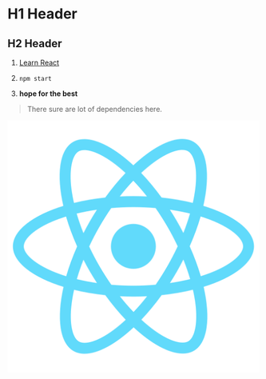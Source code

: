 # H1 Header

## H2 Header

1. [Learn React](https://reactjs.org/docs/getting-started.html)
2. ``npm start``
3.  **hope for the best**

    <html>
      <head>
      </head>
      <body>
      </body>
    </html>

>There sure are lot of dependencies here.

![React logo](/public/logo512.png)
